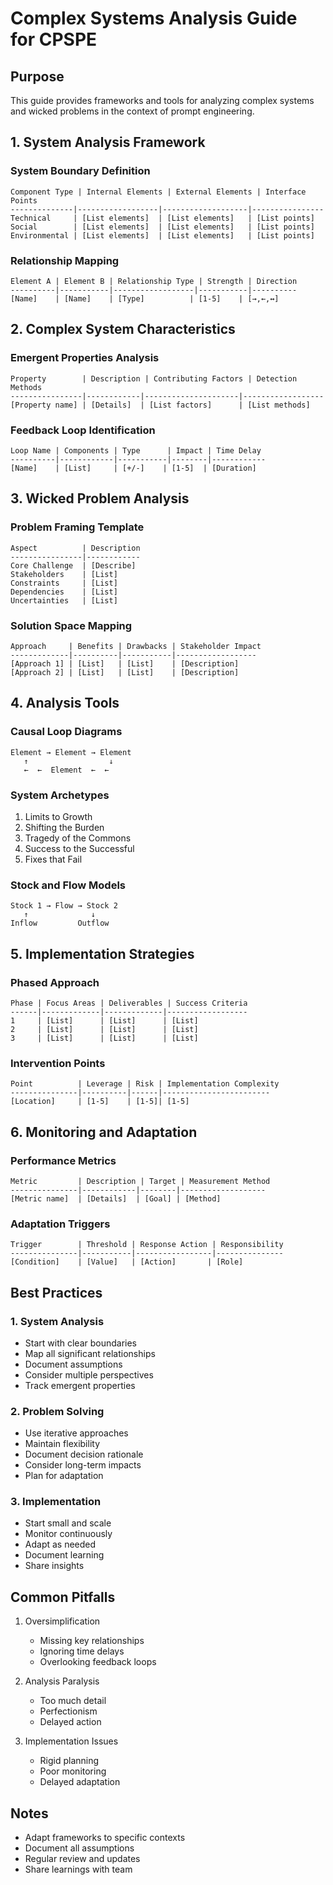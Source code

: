 # Complex Systems Analysis Guide for CPSPE

## Purpose
This guide provides frameworks and tools for analyzing complex systems and wicked problems in the context of prompt engineering.

## 1. System Analysis Framework

### System Boundary Definition
```
Component Type | Internal Elements | External Elements | Interface Points
--------------|------------------|-------------------|----------------
Technical     | [List elements]  | [List elements]   | [List points]
Social        | [List elements]  | [List elements]   | [List points]
Environmental | [List elements]  | [List elements]   | [List points]
```

### Relationship Mapping
```
Element A | Element B | Relationship Type | Strength | Direction
----------|-----------|------------------|-----------|----------
[Name]    | [Name]    | [Type]          | [1-5]    | [→,←,↔]
```

## 2. Complex System Characteristics

### Emergent Properties Analysis
```
Property        | Description | Contributing Factors | Detection Methods
----------------|------------|---------------------|------------------
[Property name] | [Details]  | [List factors]      | [List methods]
```

### Feedback Loop Identification
```
Loop Name | Components | Type      | Impact | Time Delay
----------|------------|-----------|--------|------------
[Name]    | [List]     | [+/-]    | [1-5]  | [Duration]
```

## 3. Wicked Problem Analysis

### Problem Framing Template
```
Aspect          | Description
----------------|------------
Core Challenge  | [Describe]
Stakeholders    | [List]
Constraints     | [List]
Dependencies    | [List]
Uncertainties   | [List]
```

### Solution Space Mapping
```
Approach     | Benefits | Drawbacks | Stakeholder Impact
-------------|----------|-----------|------------------
[Approach 1] | [List]   | [List]    | [Description]
[Approach 2] | [List]   | [List]    | [Description]
```

## 4. Analysis Tools

### Causal Loop Diagrams
```
Element → Element → Element
   ↑                  ↓
   ←  ←  Element  ←  ←
```

### System Archetypes
1. Limits to Growth
2. Shifting the Burden
3. Tragedy of the Commons
4. Success to the Successful
5. Fixes that Fail

### Stock and Flow Models
```
Stock 1 → Flow → Stock 2
   ↑              ↓
Inflow         Outflow
```

## 5. Implementation Strategies

### Phased Approach
```
Phase | Focus Areas | Deliverables | Success Criteria
------|-------------|-------------|------------------
1     | [List]      | [List]      | [List]
2     | [List]      | [List]      | [List]
3     | [List]      | [List]      | [List]
```

### Intervention Points
```
Point          | Leverage | Risk | Implementation Complexity
---------------|----------|------|------------------------
[Location]     | [1-5]    | [1-5]| [1-5]
```

## 6. Monitoring and Adaptation

### Performance Metrics
```
Metric         | Description | Target | Measurement Method
---------------|------------|--------|-------------------
[Metric name]  | [Details]  | [Goal] | [Method]
```

### Adaptation Triggers
```
Trigger        | Threshold | Response Action | Responsibility
---------------|-----------|-----------------|---------------
[Condition]    | [Value]   | [Action]       | [Role]
```

## Best Practices

### 1. System Analysis
- Start with clear boundaries
- Map all significant relationships
- Document assumptions
- Consider multiple perspectives
- Track emergent properties

### 2. Problem Solving
- Use iterative approaches
- Maintain flexibility
- Document decision rationale
- Consider long-term impacts
- Plan for adaptation

### 3. Implementation
- Start small and scale
- Monitor continuously
- Adapt as needed
- Document learning
- Share insights

## Common Pitfalls

1. Oversimplification
   - Missing key relationships
   - Ignoring time delays
   - Overlooking feedback loops

2. Analysis Paralysis
   - Too much detail
   - Perfectionism
   - Delayed action

3. Implementation Issues
   - Rigid planning
   - Poor monitoring
   - Delayed adaptation

## Notes
- Adapt frameworks to specific contexts
- Document all assumptions
- Regular review and updates
- Share learnings with team 